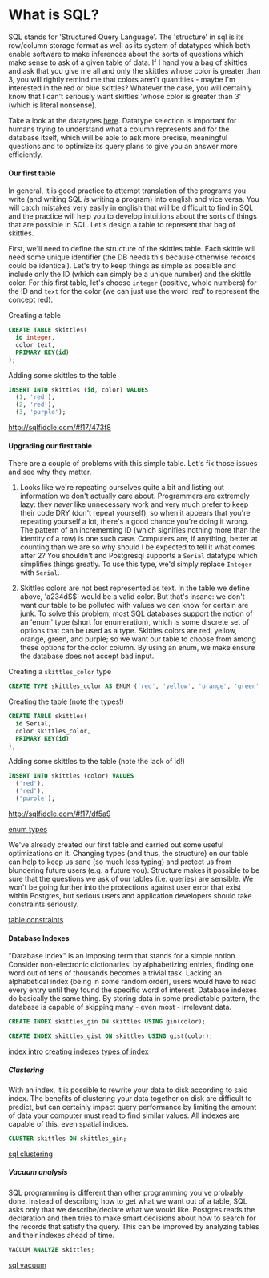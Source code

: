 # What is SQL?

SQL stands for 'Structured Query Language'. The 'structure' in sql is its row/column
storage format as well as its system of datatypes which both enable software to make inferences
about the sorts of questions which make sense to ask of a given table of data. If I hand
you a bag of skittles and ask that you give me all and only the skittles whose color is
greater than 3, you will rightly remind me that colors aren't quantities -
maybe I'm interested in the red or blue skittles? Whatever the case, you will certainly
know that I can't seriously want skittles 'whose color is greater than 3' (which is
literal nonsense).

Take a look at the datatypes [here](https://www.postgresql.org/docs/9.5/static/datatype.html).
Datatype selection is important for humans trying to understand what a column represents and
for the database itself, which will be able to ask more precise, meaningful questions
and to optimize its query plans to give you an answer more efficiently.


#### Our first table

In general, it is good practice to attempt translation of the programs you write (and
writing SQL *is* writing a program) into english and vice versa. You will catch mistakes
very easily in english that will be difficult to find in SQL and the practice will help
you to develop intuitions about the sorts of things that are possible in SQL. Let's
design a table to represent that bag of skittles.

First, we'll need to define the structure of the skittles table. Each skittle will need some
unique identifier (the DB needs this because otherwise records could be identical). Let's
try to keep things as simple as possible and include only the ID (which can simply be a
unique number) and the skittle color. For this first table, let's choose `integer`
(positive, whole numbers) for the ID and `text` for the color (we can just use the word
'red' to represent the concept red).

Creating a table
```SQL
CREATE TABLE skittles(
  id integer,
  color text,
  PRIMARY KEY(id)
);
```

Adding some skittles to the table
```SQL
INSERT INTO skittles (id, color) VALUES
  (1, 'red'),
  (2, 'red'),
  (3, 'purple');
```
http://sqlfiddle.com/#!17/473f8


#### Upgrading our first table

There are a couple of problems with this simple table. Let's fix those issues and see why they
matter.

1. Looks like we're repeating ourselves quite a bit and listing out information we don't actually
care about. Programmers are extremely lazy: they *never* like unnecessary work and very much
prefer to keep their code DRY (don't repeat yourself), so when it appears that you're repeating
yourself a lot, there's a good chance you're doing it wrong. The pattern of an incrementing ID
(which signifies nothing more than the identity of a row) is one such case. Computers are, if
anything, better at counting than we are so why should I be expected to tell it what comes after
2? You shouldn't and Postgresql supports a `Serial` datatype which simplifies things greatly. To
use this type, we'd simply replace `Integer` with `Serial`.

2. Skittles colors are not best represented as text. In the table we define above, 'a234dS$' would
be a valid color. But that's insane: we don't want our table to be polluted with values we can know
for certain are junk. To solve this problem, most SQL databases support the notion of an 'enum' type
(short for enumeration), which is some discrete set of options that can be used as a type. Skittles
colors are red, yellow, orange, green, and purple; so we want our table to choose from among these
options for the color column. By using an enum, we make ensure the database does not accept bad input.

Creating a `skittles_color` type
```SQL
CREATE TYPE skittles_color AS ENUM ('red', 'yellow', 'orange', 'green', 'purple');
```

Creating the table (note the types!)
```SQL
CREATE TABLE skittles(
  id Serial,
  color skittles_color,
  PRIMARY KEY(id)
);
```

Adding some skittles to the table (note the lack of id!)
```SQL
INSERT INTO skittles (color) VALUES
  ('red'),
  ('red'),
  ('purple');
```
http://sqlfiddle.com/#!17/df5a9

[enum types](https://www.postgresql.org/docs/9.6/static/datatype-enum.html)

We've already created our first table and carried out some useful optimizations on
it. Changing types (and thus, the structure) on our table can help to keep us sane
(so much less typing) and protect us from blundering future users (e.g. a future you).
Structure makes it possible to be sure that the questions we ask of our tables (i.e.
queries) are sensible. We won't be going further into the protections against user
error that exist within Postgres, but serious users and application developers
should take constraints seriously.

[table constraints](https://www.postgresql.org/docs/9.6/static/ddl-constraints.html)


#### Database Indexes

"Database Index" is an imposing term that stands for a simple notion. Consider
non-electronic dictionaries: by alphabetizing entries, finding one word out of tens of
thousands becomes a trivial task. Lacking an alphabetical index (being in some random
order), users would have to read every entry until they found the specific word of interest.
Database indexes do basically the same thing. By storing data in some predictable pattern,
the database is capable of skipping many - even most - irrelevant data.

```SQL
CREATE INDEX skittles_gin ON skittles USING gin(color);
```

```SQL
CREATE INDEX skittles_gist ON skittles USING gist(color);
```

[index intro](https://www.postgresql.org/docs/9.6/static/indexes-intro.html)
[creating indexes](https://www.postgresql.org/docs/9.6/static/sql-createindex.html)
[types of index](https://www.postgresql.org/docs/9.6/static/indexes-types.html)

##### Clustering

With an index, it is possible to rewrite your data to disk according to said index.
The benefits of clustering your data together on disk are difficult to predict, but
can certainly impact query performance by limiting the amount of data your computer
must read to find similar values. All indexes are capable of this, even spatial indices.

```SQL
CLUSTER skittles ON skittles_gin;
```

[sql clustering](https://www.postgresql.org/docs/9.6/static/sql-cluster.html)

##### Vacuum analysis

SQL programming is different than other programming you've probably done. Instead of
describing how to get what we want out of a table, SQL asks only that we describe/declare
what we would like. Postgres reads the declaration and then tries to make smart decisions
about how to search for the records that satisfy the query. This can be improved by
analyzing tables and their indexes ahead of time.

```SQL
VACUUM ANALYZE skittles;
```

[sql vacuum](https://www.postgresql.org/docs/9.5/static/sql-vacuum.html)


